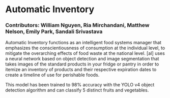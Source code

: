 # Automatic Inventory

### Contributors: William Nguyen, Ria Mirchandani, Matthew Nelson, Emily Park, Sandali Srivastava

Automatic Inventory functions as an intelligent food systems manager that emphasizes the conscientiousness of consumption at the individual level, to mitigate the
overarching effects of food waste at the national level. [aI] uses a neural network based on object detection and image segmentation that takes images of the standard products in your fridge or pantry in order to itemize an inventory of products and their respective expiration dates to create a timeline of use for perishable foods. 

This model has been trained to 98% accuracy with the YOLO v4 object detection algorithm and can classify 5 distinct fruits and vegetables.
